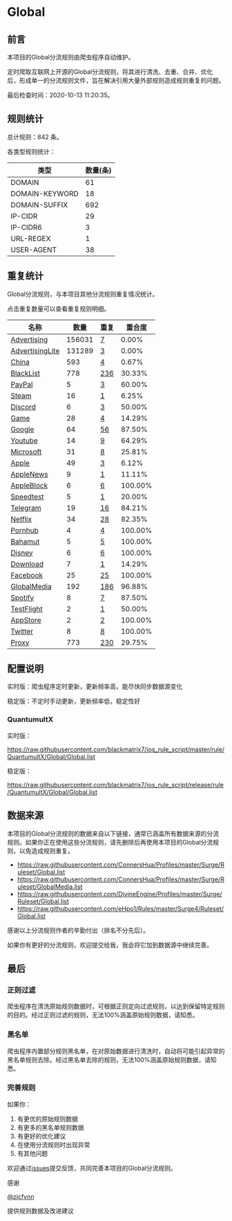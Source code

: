 # Global

## 前言

本项目的Global分流规则由爬虫程序自动维护。

定时爬取互联网上开源的Global分流规则，将其进行清洗、去重、合并、优化后，形成单一的分流规则文件，旨在解决引用大量外部规则造成规则重复的问题。


最后检查时间：2020-10-13 11:20:35。

## 规则统计

总计规则：842 条。

各类型规则统计：

| 类型 | 数量(条) |
| ---- | ---- |
| DOMAIN | 61 |
| DOMAIN-KEYWORD | 18 |
| DOMAIN-SUFFIX | 692 |
| IP-CIDR | 29 |
| IP-CIDR6 | 3 |
| URL-REGEX | 1 |
| USER-AGENT | 38 |
## 重复统计

Global分流规则，与本项目其他分流规则重复情况统计。

点击重复数量可以查看重复规则明细。

| 名称 | 数量 | 重复 | 重合度 |
| ---- | ---- | ---- | ------ |
|  [Advertising](https://github.com/blackmatrix7/ios_rule_script/tree/master/rule/QuantumultX/Advertising)    | 156031   | [7](https://github.com/blackmatrix7/ios_rule_script/tree/master/rule/Repeat/Global/Advertising.list)   |   0.00%  |
|  [AdvertisingLite](https://github.com/blackmatrix7/ios_rule_script/tree/master/rule/QuantumultX/AdvertisingLite)    | 131289   | [3](https://github.com/blackmatrix7/ios_rule_script/tree/master/rule/Repeat/Global/AdvertisingLite.list)   |   0.00%  |
|  [China](https://github.com/blackmatrix7/ios_rule_script/tree/master/rule/QuantumultX/China)    | 593   | [4](https://github.com/blackmatrix7/ios_rule_script/tree/master/rule/Repeat/Global/China.list)   |   0.67%  |
|  [BlackList](https://github.com/blackmatrix7/ios_rule_script/tree/master/rule/QuantumultX/BlackList)    | 778   | [236](https://github.com/blackmatrix7/ios_rule_script/tree/master/rule/Repeat/Global/BlackList.list)   |   30.33%  |
|  [PayPal](https://github.com/blackmatrix7/ios_rule_script/tree/master/rule/QuantumultX/PayPal)    | 5   | [3](https://github.com/blackmatrix7/ios_rule_script/tree/master/rule/Repeat/Global/PayPal.list)   |   60.00%  |
|  [Steam](https://github.com/blackmatrix7/ios_rule_script/tree/master/rule/QuantumultX/Steam)    | 16   | [1](https://github.com/blackmatrix7/ios_rule_script/tree/master/rule/Repeat/Global/Steam.list)   |   6.25%  |
|  [Discord](https://github.com/blackmatrix7/ios_rule_script/tree/master/rule/QuantumultX/Discord)    | 6   | [3](https://github.com/blackmatrix7/ios_rule_script/tree/master/rule/Repeat/Global/Discord.list)   |   50.00%  |
|  [Game](https://github.com/blackmatrix7/ios_rule_script/tree/master/rule/QuantumultX/Game)    | 28   | [4](https://github.com/blackmatrix7/ios_rule_script/tree/master/rule/Repeat/Global/Game.list)   |   14.29%  |
|  [Google](https://github.com/blackmatrix7/ios_rule_script/tree/master/rule/QuantumultX/Google)    | 64   | [56](https://github.com/blackmatrix7/ios_rule_script/tree/master/rule/Repeat/Global/Google.list)   |   87.50%  |
|  [Youtube](https://github.com/blackmatrix7/ios_rule_script/tree/master/rule/QuantumultX/Youtube)    | 14   | [9](https://github.com/blackmatrix7/ios_rule_script/tree/master/rule/Repeat/Global/Youtube.list)   |   64.29%  |
|  [Microsoft](https://github.com/blackmatrix7/ios_rule_script/tree/master/rule/QuantumultX/Microsoft)    | 31   | [8](https://github.com/blackmatrix7/ios_rule_script/tree/master/rule/Repeat/Global/Microsoft.list)   |   25.81%  |
|  [Apple](https://github.com/blackmatrix7/ios_rule_script/tree/master/rule/QuantumultX/Apple)    | 49   | [3](https://github.com/blackmatrix7/ios_rule_script/tree/master/rule/Repeat/Global/Apple.list)   |   6.12%  |
|  [AppleNews](https://github.com/blackmatrix7/ios_rule_script/tree/master/rule/QuantumultX/AppleNews)    | 9   | [1](https://github.com/blackmatrix7/ios_rule_script/tree/master/rule/Repeat/Global/AppleNews.list)   |   11.11%  |
|  [AppleBlock](https://github.com/blackmatrix7/ios_rule_script/tree/master/rule/QuantumultX/AppleBlock)    | 6   | [6](https://github.com/blackmatrix7/ios_rule_script/tree/master/rule/Repeat/Global/AppleBlock.list)   |   100.00%  |
|  [Speedtest](https://github.com/blackmatrix7/ios_rule_script/tree/master/rule/QuantumultX/Speedtest)    | 5   | [1](https://github.com/blackmatrix7/ios_rule_script/tree/master/rule/Repeat/Global/Speedtest.list)   |   20.00%  |
|  [Telegram](https://github.com/blackmatrix7/ios_rule_script/tree/master/rule/QuantumultX/Telegram)    | 19   | [16](https://github.com/blackmatrix7/ios_rule_script/tree/master/rule/Repeat/Global/Telegram.list)   |   84.21%  |
|  [Netflix](https://github.com/blackmatrix7/ios_rule_script/tree/master/rule/QuantumultX/Netflix)    | 34   | [28](https://github.com/blackmatrix7/ios_rule_script/tree/master/rule/Repeat/Global/Netflix.list)   |   82.35%  |
|  [Pornhub](https://github.com/blackmatrix7/ios_rule_script/tree/master/rule/QuantumultX/Pornhub)    | 4   | [4](https://github.com/blackmatrix7/ios_rule_script/tree/master/rule/Repeat/Global/Pornhub.list)   |   100.00%  |
|  [Bahamut](https://github.com/blackmatrix7/ios_rule_script/tree/master/rule/QuantumultX/Bahamut)    | 5   | [5](https://github.com/blackmatrix7/ios_rule_script/tree/master/rule/Repeat/Global/Bahamut.list)   |   100.00%  |
|  [Disney](https://github.com/blackmatrix7/ios_rule_script/tree/master/rule/QuantumultX/Disney)    | 6   | [6](https://github.com/blackmatrix7/ios_rule_script/tree/master/rule/Repeat/Global/Disney.list)   |   100.00%  |
|  [Download](https://github.com/blackmatrix7/ios_rule_script/tree/master/rule/QuantumultX/Download)    | 7   | [1](https://github.com/blackmatrix7/ios_rule_script/tree/master/rule/Repeat/Global/Download.list)   |   14.29%  |
|  [Facebook](https://github.com/blackmatrix7/ios_rule_script/tree/master/rule/QuantumultX/Facebook)    | 25   | [25](https://github.com/blackmatrix7/ios_rule_script/tree/master/rule/Repeat/Global/Facebook.list)   |   100.00%  |
|  [GlobalMedia](https://github.com/blackmatrix7/ios_rule_script/tree/master/rule/QuantumultX/GlobalMedia)    | 192   | [186](https://github.com/blackmatrix7/ios_rule_script/tree/master/rule/Repeat/Global/GlobalMedia.list)   |   96.88%  |
|  [Spotify](https://github.com/blackmatrix7/ios_rule_script/tree/master/rule/QuantumultX/Spotify)    | 8   | [7](https://github.com/blackmatrix7/ios_rule_script/tree/master/rule/Repeat/Global/Spotify.list)   |   87.50%  |
|  [TestFlight](https://github.com/blackmatrix7/ios_rule_script/tree/master/rule/QuantumultX/TestFlight)    | 2   | [1](https://github.com/blackmatrix7/ios_rule_script/tree/master/rule/Repeat/Global/TestFlight.list)   |   50.00%  |
|  [AppStore](https://github.com/blackmatrix7/ios_rule_script/tree/master/rule/QuantumultX/AppStore)    | 2   | [2](https://github.com/blackmatrix7/ios_rule_script/tree/master/rule/Repeat/Global/AppStore.list)   |   100.00%  |
|  [Twitter](https://github.com/blackmatrix7/ios_rule_script/tree/master/rule/QuantumultX/Twitter)    | 8   | [8](https://github.com/blackmatrix7/ios_rule_script/tree/master/rule/Repeat/Global/Twitter.list)   |   100.00%  |
|  [Proxy](https://github.com/blackmatrix7/ios_rule_script/tree/master/rule/QuantumultX/Proxy)    | 773   | [230](https://github.com/blackmatrix7/ios_rule_script/tree/master/rule/Repeat/Global/Proxy.list)   |   29.75%  |
## 配置说明

实时版：爬虫程序定时更新，更新频率高，能尽快同步数据源变化

稳定版：不定时手动更新，更新频率低，稳定性好

### QuantumultX 
实时版：

https://raw.githubusercontent.com/blackmatrix7/ios_rule_script/master/rule/QuantumultX/Global/Global.list

稳定版：

https://raw.githubusercontent.com/blackmatrix7/ios_rule_script/release/rule/QuantumultX/Global/Global.list

## 数据来源

本项目的Global分流规则的数据来自以下链接，通常已涵盖所有数据来源的分流规则。如果你正在使用这些分流规则，请先删除后再使用本项目的Global分流规则，以免造成规则重复。

- https://raw.githubusercontent.com/ConnersHua/Profiles/master/Surge/Ruleset/Global.list
- https://raw.githubusercontent.com/ConnersHua/Profiles/master/Surge/Ruleset/GlobalMedia.list
- https://raw.githubusercontent.com/DivineEngine/Profiles/master/Surge/Ruleset/Global.list
- https://raw.githubusercontent.com/eHpo1/Rules/master/Surge4/Ruleset/Global.list


感谢以上分流规则作者的辛勤付出（排名不分先后）。

如果你有更好的分流规则，欢迎提交给我，我会将它加到数据源中继续完善。

## 最后

### 正则过滤

爬虫程序在清洗原始规则数据时，可根据正则定向过滤规则，以达到保留特定规则的目的。经过正则过滤的规则，无法100%涵盖原始规则数据，请知悉。

### 黑名单

爬虫程序内置部分规则黑名单，在对原始数据进行清洗时，自动将可能引起异常的黑名单规则去除。经过黑名单去除的规则，无法100%涵盖原始规则数据，请知悉。

### 完善规则

如果你：

1. 有更优的原始规则数据
2. 有更多的黑名单规则数据
3. 有更好的优化建议
4. 在使用分流规则时出现异常
5. 有其他问题

欢迎通过[issues](https://github.com/blackmatrix7/ios_rule_script/issues/new)提交反馈，共同完善本项目的Global分流规则。

感谢

[@zjcfynn](https://github.com/zjcfynn)

提供规则数据及改进建议